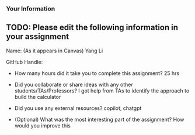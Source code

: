 ### Your Information

## TODO: Please edit the following information in your assignment

Name: (As it appears in Canvas)
Yang Li

GitHub Handle:

- How many hours did it take you to complete this assignment?
  25 hrs

- Did you collaborate or share ideas with any other students/TAs/Professors?
  I got help from TAs to identify the approach to build the calculator

- Did you use any external resources?
  copilot, chatgpt

- (Optional) What was the most interesting part of the assignment? How would you improve this 